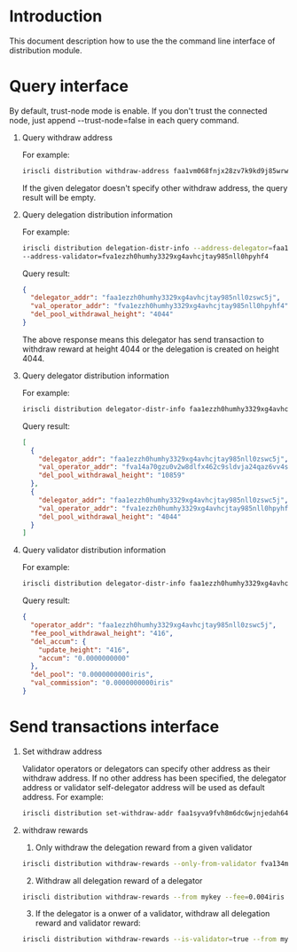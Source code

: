 # Introduction 

This document description how to use the the command line interface of distribution module.

# Query interface

By default, trust-node mode is enable. If you don't trust the connected node, just append --trust-node=false in each query command.

1. Query withdraw address

    For example:
    ```bash
    iriscli distribution withdraw-address faa1vm068fnjx28zv7k9kd9j85wrwhjn8vfsxfmcrz
    ```
    If the given delegator doesn't specify other withdraw address, the query result will be empty.

2. Query delegation distribution information

    For example:
    ```bash
    iriscli distribution delegation-distr-info --address-delegator=faa1ezzh0humhy3329xg4avhcjtay985nll0zswc5j \
    --address-validator=fva1ezzh0humhy3329xg4avhcjtay985nll0hpyhf4
    ```
    Query result:
    ```json
    {
      "delegator_addr": "faa1ezzh0humhy3329xg4avhcjtay985nll0zswc5j",
      "val_operator_addr": "fva1ezzh0humhy3329xg4avhcjtay985nll0hpyhf4",
      "del_pool_withdrawal_height": "4044"
    }
    ```
    The above response means this delegator has send transaction to withdraw reward at height 4044 or the delegation is created on height 4044.

2. Query delegator distribution information

    For example: 
    ```bash
    iriscli distribution delegator-distr-info faa1ezzh0humhy3329xg4avhcjtay985nll0zswc5j
    ```
    Query result:
    ```json
    [
      {
        "delegator_addr": "faa1ezzh0humhy3329xg4avhcjtay985nll0zswc5j",
        "val_operator_addr": "fva14a70gzu0v2w8dlfx462c9sldvja24qaz6vv4sg",
        "del_pool_withdrawal_height": "10859"
      },
      {
        "delegator_addr": "faa1ezzh0humhy3329xg4avhcjtay985nll0zswc5j",
        "val_operator_addr": "fva1ezzh0humhy3329xg4avhcjtay985nll0hpyhf4",
        "del_pool_withdrawal_height": "4044"
      }
    ]
    ```

4. Query validator distribution information

    For example: 
    ```bash
    iriscli distribution delegator-distr-info faa1ezzh0humhy3329xg4avhcjtay985nll0zswc5j
    ```
    Query result:
    ```json
    {
      "operator_addr": "faa1ezzh0humhy3329xg4avhcjtay985nll0zswc5j",
      "fee_pool_withdrawal_height": "416",
      "del_accum": {
        "update_height": "416",
        "accum": "0.0000000000"
      },
      "del_pool": "0.0000000000iris",
      "val_commission": "0.0000000000iris"
    }
    ```

# Send transactions interface

1. Set withdraw address

    Validator operators or delegators can specify other address as their withdraw address. If no other address has been specified, the delegator address or validator self-delegator address will be used as default address.
    For example: 
    ```bash
    iriscli distribution set-withdraw-addr faa1syva9fvh8m6dc6wjnjedah64mmpq7rwwz6nj0k --from mykey --fee=0.004iris --chain-id=irishub-test
    ```
    
2. withdraw rewards 

    1. Only withdraw the delegation reward from a given validator
    ```bash
    iriscli distribution withdraw-rewards --only-from-validator fva134mhjjyyc7mehvaay0f3d4hj8qx3ee3w3eq5nq --from mykey --fee=0.004iris --chain-id=irishub-test
    ```
    2. Withdraw all delegation reward of a delegator
    ```bash
    iriscli distribution withdraw-rewards --from mykey --fee=0.004iris --chain-id=irishub-test
    ```
    3. If the delegator is a onwer of a validator, withdraw all delegation reward and validator reward:
    ```bash
    iriscli distribution withdraw-rewards --is-validator=true --from mykey --fee=0.004iris --chain-id=irishub-test
    ```